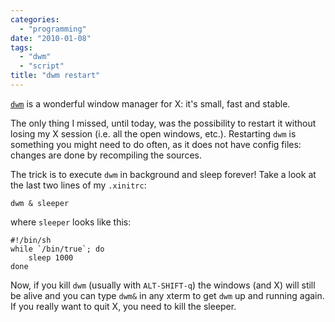 ```yaml
---
categories:
  - "programming"
date: "2010-01-08"
tags:
  - "dwm"
  - "script"
title: "dwm restart"
---
```


[`dwm`][1] is a wonderful window manager for X: it's small, fast and stable.

The
only thing I missed, until today, was the possibility to restart it without
losing my X session (i.e. all the open windows, etc.). Restarting `dwm` is
something you might need to do often, as it does not have config files: changes
are done by recompiling the sources.

The trick is to execute `dwm` in background
and sleep forever! Take a look at the last two lines of my `.xinitrc`:

    dwm & sleeper

where `sleeper` looks like this:

    #!/bin/sh
    while `/bin/true`; do
        sleep 1000
    done

Now, if you kill `dwm` (usually with `ALT-SHIFT-q`) the windows (and X) will
still be alive and you can type `dwm&` in any xterm to get `dwm` up and running
again. If you really want to quit X, you need to kill the sleeper. 

   [1]: http://dwm.suckless.org/

